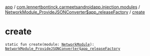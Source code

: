 [app](../../index.md) / [com.lennertbontinck.carmeetsandroidapp.injection.modules](../index.md) / [NetworkModule_ProvideJSONConverter$app_releaseFactory](index.md) / [create](./create.md)

# create

`static fun create(module: `[`NetworkModule`](../-network-module/index.md)`): `[`NetworkModule_ProvideJSONConverter$app_releaseFactory`](index.md)